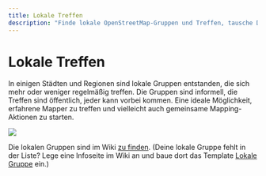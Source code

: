```yaml
---
title: Lokale Treffen
description: "Finde lokale OpenStreetMap-Gruppen und Treffen, tausche Dich aus und starte gemeinsame Mapping-Aktionen. Lerne, wie Du eine Gruppe gründen kannst."
---
```


# Lokale Treffen

In einigen Städten und Regionen sind lokale Gruppen entstanden, die sich mehr
oder weniger regelmäßig treffen. Die Gruppen sind informell, die Treffen sind
öffentlich, jeder kann vorbei kommen. Eine ideale Möglichkeit, erfahrene Mapper
zu treffen und vielleicht auch gemeinsame Mapping-Aktionen zu starten.

![](/img/karte-dach.png)

Die lokalen Gruppen sind im Wiki [zu
finden](https://wiki.openstreetmap.org/wiki/Category:Lokale_Gruppe). (Deine
lokale Gruppe fehlt in der Liste? Lege eine Infoseite im Wiki an und baue dort
das Template [Lokale
Gruppe](https://wiki.openstreetmap.org/wiki/Template:User_group) ein.)

